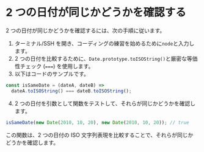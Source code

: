 # 2 つの日付が同じかどうかを確認する

2 つの日付が同じかどうかを確認するには、次の手順に従います。

1. ターミナル/SSH を開き、コーディングの練習を始めるために`node`と入力します。
2. 2 つの日付を比較するために、`Date.prototype.toISOString()`と厳密な等価性チェック (`===`) を使用します。
3. 以下はコードのサンプルです。

```js
const isSameDate = (dateA, dateB) =>
  dateA.toISOString() === dateB.toISOString();
```

4. 2 つの日付を引数として関数をテストして、それらが同じかどうかを確認します。

```js
isSameDate(new Date(2010, 10, 20), new Date(2010, 10, 20)); // true
```

この関数は、2 つの日付の ISO 文字列表現を比較することで、それらが同じかどうかを確認します。
